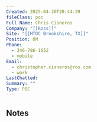 ```yaml
---
Created: 2025-04-30T20:44:39
fileClass: poc
Full Name: Chris Cisneros
Company: "[[Ross]]"
Site: "[[HTDC Brookshire, TX]]"
Position: OM
Phone:
  - 346-786-1652
  - mobile
Email:
  - christopher.cisneros@ros.com
  - work
LastChatted: 
Summary: ""
Type: POC
---
```

## Notes